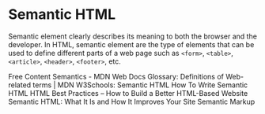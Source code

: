 # Semantic HTML

Semantic element clearly describes its meaning to both the browser and the developer. In HTML, semantic element are the type of elements that can be used to define different parts of a web page such as `<form>`, `<table>`, `<article>`, `<header>`, `<footer>`, etc.

<ResourceGroupTitle>Free Content</ResourceGroupTitle>
<BadgeLink badgeText='Read' colorScheme='yellow' href='https://developer.mozilla.org/en-US/docs/Glossary/Semantics'>Semantics - MDN Web Docs Glossary: Definitions of Web-related terms | MDN</BadgeLink>
<BadgeLink badgeText='Read' colorScheme='yellow' href='https://www.w3schools.com/html/html5_semantic_elements.asp'>W3Schools: Semantic HTML</BadgeLink>
<BadgeLink badgeText='Read' colorScheme='yellow' href='https://hackernoon.com/how-to-write-semantic-html-dkq3ulo'>How To Write Semantic HTML</BadgeLink>
<BadgeLink badgeText='Read' colorScheme='yellow' href='https://www.freecodecamp.org/news/html-best-practices/'>HTML Best Practices – How to Build a Better HTML-Based Website</BadgeLink>
<BadgeLink badgeText='Read' colorScheme='yellow' href='https://blog.hubspot.com/website/semantic-html'>Semantic HTML: What It Is and How It Improves Your Site</BadgeLink>
<BadgeLink badgeText='Read' colorScheme='yellow' href='https://html.com/semantic-markup'>Semantic Markup</BadgeLink>
